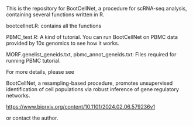 This is the repository for BootCellNet, a procedure for scRNA-seq analysis, containing several functions written in R.

bootcellnet.R: contains all the functions

PBMC_test.R: A kind of tutorial. You can run BootCellNet on PBMC data provided by 10x genomics to see how it works.

MORF.genelist_geneids.txt, pbmc_annot_geneids.txt: Files required for running PBMC tutorial.

For more details, please see

BootCellNet, a resampling-based procedure, promotes unsupervised identification of cell populations via robust inference of gene regulatory networks.

https://www.biorxiv.org/content/10.1101/2024.02.06.579236v1

or contact the author.

